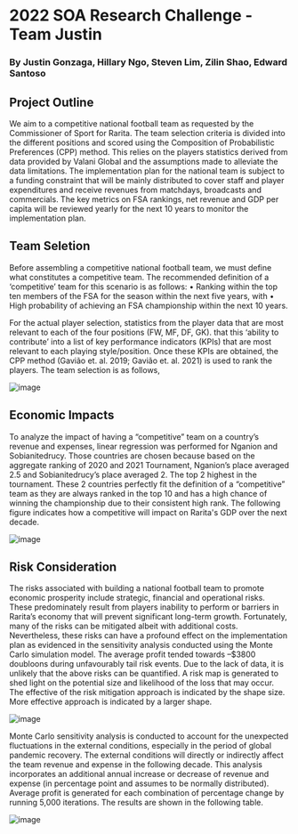 # 2022 SOA Research Challenge - Team Justin
 
### By Justin Gonzaga, Hillary Ngo, Steven Lim, Zilin Shao, Edward Santoso

## Project Outline

We aim to a competitive national football team as requested by the Commissioner of Sport for Rarita. The team selection criteria is divided into the different positions and scored using the Composition of Probabilistic Preferences (CPP) method. This relies on the players statistics derived from data provided by Valani Global and the assumptions made to alleviate the data limitations. The implementation plan for the national team is subject to a funding constraint that will be mainly distributed to cover staff and player expenditures and receive revenues from matchdays, broadcasts and commercials. The key metrics on FSA rankings, net revenue and GDP per capita will be reviewed yearly for the next 10 years to monitor the implementation plan.

## Team Seletion

Before assembling a competitive national football team, we must define what constitutes a competitive team. The recommended definition of a ‘competitive’ team for this scenario is as follows:
•	Ranking within the top ten members of the FSA for the season within the next five years, with
•	High probability of achieving an FSA championship within the next 10 years.

For the actual player selection, statistics from the player data that are most relevant to each of the four positions (FW, MF, DF, GK). that this ‘ability to contribute’ into a list of key performance indicators (KPIs) that are most relevant to each playing style/position. Once these KPIs are obtained, the CPP method (Gavião et. al. 2019; Gavião et. al. 2021) is used to rank the players. The team selection is as follows,

![image](https://user-images.githubusercontent.com/103007945/161655407-b4ffeb9c-1dbf-4329-aa5e-2eeccd21ba79.png)

## Economic Impacts

To analyze the impact of having a “competitive” team on a country’s revenue and expenses, linear regression was performed for Nganion and Sobianitedrucy. Those countries are chosen because based on the aggregate ranking of 2020 and 2021 Tournament, Nganion’s place averaged 2.5 and Sobianitedrucy’s place averaged 2. The top 2 highest in the tournament. These 2 countries perfectly fit the definition of a “competitive” team as they are always ranked in the top 10 and has a high chance of winning the championship due to their consistent high rank. The following figure indicates how a competitive will impact on Rarita's GDP over the next decade.

![image](https://user-images.githubusercontent.com/103007945/161655041-8f670459-3e93-4339-b8d4-8a9f657fc062.png)

## Risk Consideration

The risks associated with building a national football team to promote economic prosperity include strategic, financial and operational risks. These predominately result from players inability to perform or barriers in Rarita’s economy that will prevent significant long-term growth. Fortunately, many of the risks can be mitigated albeit with additional costs. Nevertheless, these risks can have a profound effect on the implementation plan as evidenced in the sensitivity analysis conducted using the Monte Carlo simulation model. The average profit tended towards –$3800 doubloons during unfavourably tail risk events. Due to the lack of data, it is unlikely that the above risks can be quantified. A risk map is generated to shed light on the potential size and likelihood of the loss that may occur. The effective of the risk mitigation approach is indicated by the shape size. More effective approach is indicated by a larger shape.

![image](https://user-images.githubusercontent.com/103007945/161654903-f2c28e44-7375-4a68-a9cc-d5d8dfb8f649.png)

Monte Carlo sensitivity analysis is conducted to account for the unexpected fluctuations in the external conditions, especially in the period of global pandemic recovery. The external conditions will directly or indirectly affect the team revenue and expense in the following decade. This analysis incorporates an additional annual increase or decrease of revenue and expense (in percentage point and assumes to be normally distributed). Average profit is generated for each combination of percentage change by running 5,000 iterations. The results are shown in the following table.

![image](https://user-images.githubusercontent.com/102514184/162616859-2f213487-95cb-4844-a707-a3a6a2b57cee.png)



